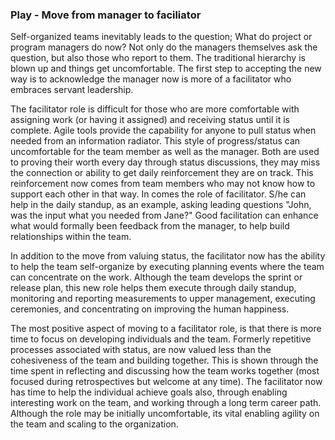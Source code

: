 ### Play - Move from manager to faciliator

Self-organized teams inevitably leads to the question; What do project or program managers do now?  Not only do the managers themselves ask the question, but also those who report to them.  The traditional hierarchy is blown up and things get uncomfortable.  The first step to accepting the new way is to acknowledge the manager now is more of a facilitator who embraces servant leadership.

The facilitator role is difficult for those who are more comfortable with assigning work (or having it assigned) and receiving status until it is complete.  Agile tools provide the capability for anyone to  pull status when needed from an information radiator.  This style of progress/status can uncomfortable for the team member as well as the manager.  Both are used to proving their worth every day through status discussions, they may miss the connection or ability to get daily reinforcement they are on track.  This reinforcement now comes from team members who may not know how to support each other in that way.  In comes the role of facilitator.  S/he can help in the daily standup, as an example, asking leading questions "John, was the input what you needed from Jane?" Good facilitation can enhance what would formally been feedback from the manager, to help build relationships within the team.  

In addition to the move from valuing status, the facilitator now has the ability to help the team self-organize by executing planning events where the team can concentrate on the work.  Although the team develops the sprint or release plan, this new role helps them execute through daily standup, monitoring and reporting measurements to upper management, executing ceremonies, and concentrating on improving the human happiness.

The most positive aspect of moving to a facilitator role, is that there is more time to focus on developing individuals and the team.  Formerly repetitive processes associated with status, are now valued less than the cohesiveness of the team and building together.  This is shown through the time spent in reflecting and discussing how the team works together (most focused during retrospectives but welcome at any time).  The facilitator now has time to help the individual achieve goals also, through enabling interesting work on the team, and working through a long term career path.  Although the role may be initially uncomfortable, its vital enabling agility on the team and scaling to the organization.
